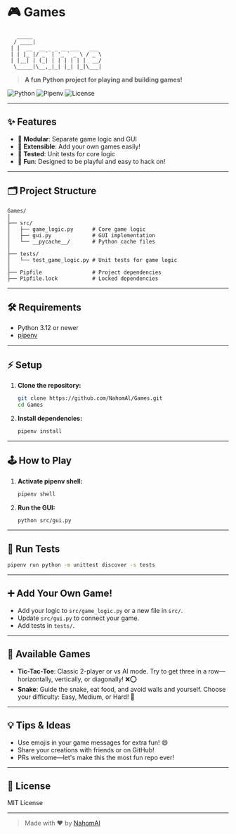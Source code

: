 # 🎮 Games

```
   _____
  / ____|
 | |  __  __ _ _ __ ___   ___
 | | |_ |/ _` | '_ ` _ \ / _ \
 | |__| | (_| | | | | | |  __/
  \_____|\__,_|_| |_| |_|\___|

```

> **A fun Python project for playing and building games!**

![Python](https://img.shields.io/badge/python-3.12%2B-blue?logo=python)
![Pipenv](https://img.shields.io/badge/pipenv-ready-brightgreen)
![License](https://img.shields.io/badge/license-MIT-yellow)

---

## ✨ Features

- 🧩 **Modular**: Separate game logic and GUI
- 🚀 **Extensible**: Add your own games easily!
- 🧪 **Tested**: Unit tests for core logic
- 🎨 **Fun**: Designed to be playful and easy to hack on!

---

## 🗂️ Project Structure

```
Games/
│
├── src/
│   ├── game_logic.py      # Core game logic
│   ├── gui.py             # GUI implementation
│   └── __pycache__/       # Python cache files
│
├── tests/
│   └── test_game_logic.py # Unit tests for game logic
│
├── Pipfile                # Project dependencies
├── Pipfile.lock           # Locked dependencies
```

---

## 🛠️ Requirements

- Python 3.12 or newer
- [pipenv](https://pipenv.pypa.io/en/latest/)

---

## ⚡ Setup

1. **Clone the repository:**
   ```bash
   git clone https://github.com/NahomAl/Games.git
   cd Games
   ```
2. **Install dependencies:**
   ```bash
   pipenv install
   ```

---

## 🕹️ How to Play

1. **Activate pipenv shell:**
   ```bash
   pipenv shell
   ```
2. **Run the GUI:**
   ```bash
   python src/gui.py
   ```

---

## 🧪 Run Tests

```bash
pipenv run python -m unittest discover -s tests
```

---

## ➕ Add Your Own Game!

- Add your logic to `src/game_logic.py` or a new file in `src/`.
- Update `src/gui.py` to connect your game.
- Add tests in `tests/`.

---

## 🎲 Available Games

- **Tic-Tac-Toe**: Classic 2-player or vs AI mode. Try to get three in a row—horizontally, vertically, or diagonally! ❌⭕
- **Snake**: Guide the snake, eat food, and avoid walls and yourself. Choose your difficulty: Easy, Medium, or Hard! 🐍

---

## 💡 Tips & Ideas

- Use emojis in your game messages for extra fun! 😄
- Share your creations with friends or on GitHub!
- PRs welcome—let's make this the most fun repo ever!

---

## 📄 License

MIT License

---

> Made with ❤️ by [NahomAl](https://github.com/NahomAl)

